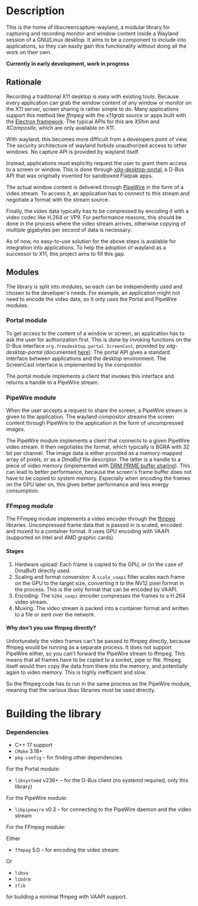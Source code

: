 Description
==================
This is the home of libscreencapture-wayland, a modular library for capturing and recording monitor and window content inside a Wayland session of a GNU/Linux desktop.
It aims to be a component to include into applications, so they can easily gain this functionality without doing all the work on their own.

**Currently in early development, work in progress**

Rationale
---------
Recording a traditional X11 desktop is easy with existing tools.
Because every application can grab the window content of any window or monitor on the X11 server, screen sharing is rather simple to do.
Many applications support this method like *ffmpeg* with the *x11grab* source or apps built with the [Electron framework](https://www.electronjs.org/).
The typical APIs for this are *XShm* and *XComposite*, which are only available on X11.

With wayland, this becomes more difficult from a developers point of view.
The security architecture of wayland forbids unauthorized access to other windows.
No capture API is provided by wayland itself.

Instead, applications must explicitly request the user to grant them access to a screen or window.
This is done through [xdg-desktop-portal](https://flatpak.github.io/xdg-desktop-portal/), a D-Bus API that was originally invented for sandboxed Flatpak apps.

The actual window content is delivered through [PipeWire](https://pipewire.org/) in the form of a video stream.
To access it, an application has to connect to this stream and negotiate a format with the stream source.

Finally, the video data typically has to be compressed by encoding it with a video codec like H.264 or VP9.
For performance reasons, this should be done in the process where the video stream arrives, otherwise copying of multiple gigabytes per second of data is necessary.

As of now, no easy-to-use solution for the above steps is available for integration into applications.
To help the adoption of wayland as a successor to X11, this project aims to fill this gap.

Modules
-------
The library is split into modules, so each can be independently used and chosen to the developer's needs.
For example, an application might not need to encode the video data, so it only uses the Portal and PipeWire modules.

### Portal module
To get access to the content of a window or screen, an application has to ask the user for authorization first.
This is done by invoking functions on the D-Bus interface `org.freedesktop.portal.ScreenCast`, provided by *xdg-desktop-portal* (documented [here](https://flatpak.github.io/xdg-desktop-portal/#gdbus-org.freedesktop.portal.ScreenCast)).
The portal API gives a standard interface between applications and the desktop environment.
The ScreenCast interface is implemented by the compositor.

The portal module implements a client that invokes this interface and returns a handle to a PipeWire stream.

### PipeWire module
When the user accepts a request to share the screen, a PipeWire stream is given to the application.
The wayland compositor streams the screen content through PipeWire to the application in the form of uncompressed images.

The PipeWire module implements a client that connects to a given PipeWire video stream.
It then negotiates the format, which typically is BGRA with 32 bit per channel.
The image data is either provided as a memory-mapped array of pixels, or as a *DmaBuf* file descriptor.
The latter is a handle to a piece of video memory (implemented with [DRM PRIME buffer sharing](https://www.kernel.org/doc/html/latest/gpu/drm-mm.html#prime-buffer-sharing)).
This can lead to better performance, because the screen's frame buffer does not have to be copied to system memory.
Especially when encoding the frames on the GPU later on, this gives better performance and less energy consumption.

### FFmpeg module
The FFmpeg module implements a video encoder through the [ffmpeg](https://ffmpeg.org/) libraries.
Uncompressed frame data that is passed in is scaled, encoded and muxed to a container format.
It uses GPU encoding with VAAPI (supported on Intel and AMD graphic cards).

#### Stages
1. Hardware upload: Each frame is copied to the GPU, or (in the case of DmaBuf) directly used.
2. Scaling and format conversion: A `scale_vaapi` filter scales each frame on the GPU to the target size, converting it to the NV12 pixel format in the process.
   This is the only format that can be encoded by VAAPI.
3. Encoding: The `h264_vaapi` encoder compresses the frames to a H.264 video stream.
4. Muxing: The video stream is packed into a container format and written to a file or sent over the network.

#### Why don't you use ffmpeg directly?
Unfortunately the video frames can't be passed to ffmpeg directly, because ffmpeg would be running as a separate process.
It does not support PipeWire either, so you can't forward the PipeWire stream to ffmpeg.
This means that all frames have to be copied to a socket, pipe or file.
ffmpeg itself would then copy the data from there into the memory, and potentially again to video memory.
This is highly inefficient and slow.

So the ffmpeg code has to run in the same process as the PipeWire module, meaning that the various libav libraries must be used directly.

Building the library
====================

### Dependencies

- C++ 17 support
- `CMake` 3.18+
- `pkg-config` – for finding other dependencies

For the Portal module:
- `libsystemd` v236+ – for the D-Bus client (no systemd required, only this library)

For the PipeWire module:
- `libpipewire` v0.3 – for connecting to the PipeWire daemon and the video stream

For the FFmpeg module:

Either
- `ffmpeg` 5.0 – for encoding the video stream

Or
- `libva`
- `libdrm`
- `zlib`

for building a minimal ffmpeg with VAAPI support.